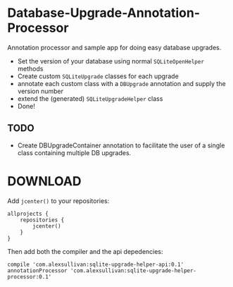 # Database-Upgrade-Annotation-Processor

Annotation processor and sample app for doing easy database upgrades.

* Set the version of your database using normal ```SQLiteOpenHelper``` methods
* Create custom ```SQLiteUpgrade``` classes for each upgrade
* annotate each custom class with a ```DBUpgrade``` annotation and supply the version number
* extend the (generated) ```SQLiteUpgradeHelper``` class
* Done!

## TODO ##

* Create DBUpgradeContainer annotation to facilitate the user of a single class containing multiple DB upgrades.

# DOWNLOAD #

Add ```jcenter()``` to your repositories:
```
allprojects {
    repositories {
        jcenter()
    }
}
```

Then add both the compiler and the api depedencies:
```
compile 'com.alexsullivan:sqlite-upgrade-helper-api:0.1'
annotationProcessor 'com.alexsullivan:sqlite-upgrade-helper-processor:0.1'
```
